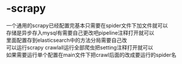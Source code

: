 # -scrapy
一个通用的scrapy已经配置完基本只需要在spider文件下加文件就可以  
存储是异步存入mysql有需要自己更改吧pipeline注释打开就可以  
里面配置存到elasticsearch中的方法分局需要自己改  
可以运行scrapy crawlall运行全部爬虫把setting注释打开就可以  
如果需要运行单个配置在main文件下把crawl后面的改成要运行的spider名
